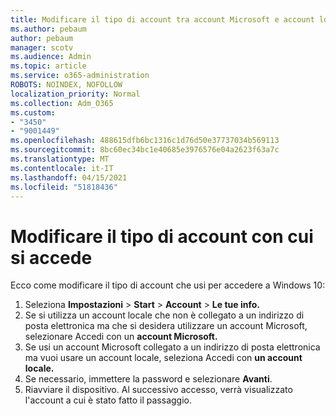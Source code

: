 ```yaml
---
title: Modificare il tipo di account tra account Microsoft e account locale
ms.author: pebaum
author: pebaum
manager: scotv
ms.audience: Admin
ms.topic: article
ms.service: o365-administration
ROBOTS: NOINDEX, NOFOLLOW
localization_priority: Normal
ms.collection: Adm_O365
ms.custom:
- "3450"
- "9001449"
ms.openlocfilehash: 488615dfb6bc1316c1d76d50e37737034b569113
ms.sourcegitcommit: 8bc60ec34bc1e40685e3976576e04a2623f63a7c
ms.translationtype: MT
ms.contentlocale: it-IT
ms.lasthandoff: 04/15/2021
ms.locfileid: "51818436"
---
```

# <a name="change-the-account-type-that-you-sign-in-with"></a>Modificare il tipo di account con cui si accede

Ecco come modificare il tipo di account che usi per accedere a Windows 10:

1. Seleziona **Impostazioni**  >  **Start**  >  **Account**  >  **Le tue info.**
2. Se si utilizza un account locale che non è collegato a un indirizzo di posta elettronica ma che si desidera utilizzare un account Microsoft, selezionare Accedi con un **account Microsoft.**
3. Se usi un account Microsoft collegato a un indirizzo di posta elettronica ma vuoi usare un account locale, seleziona Accedi con **un account locale.**
4. Se necessario, immettere la password e selezionare **Avanti**.
5. Riavviare il dispositivo. Al successivo accesso, verrà visualizzato l'account a cui è stato fatto il passaggio.
